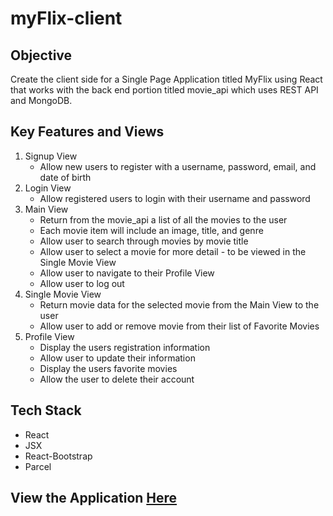 # myFlix-client

## Objective
Create the client side for a Single Page Application titled MyFlix using React that works with the back end portion titled movie_api which uses REST API and MongoDB.


## Key Features and Views
1. Signup View
   - Allow new users to register with a username, password, email, and date of birth
2. Login View
   - Allow registered users to login with their username and password
3. Main View
   - Return from the movie_api a list of all the movies to the user
   - Each movie item will include an image, title, and genre
   - Allow user to search through movies by movie title
   - Allow user to select a movie for more detail - to be viewed in the Single Movie View 
   - Allow user to navigate to their Profile View
   - Allow user to log out
4. Single Movie View
   - Return movie data for the selected movie from the Main View to the user
   - Allow user to add or remove movie from their list of Favorite Movies
5. Profile View
   - Display the users registration information
   - Allow user to update their information
   - Display the users favorite movies
   - Allow the user to delete their account

## Tech Stack
* React
* JSX
* React-Bootstrap
* Parcel

## View the Application [Here](myflix765.netlify.app)
